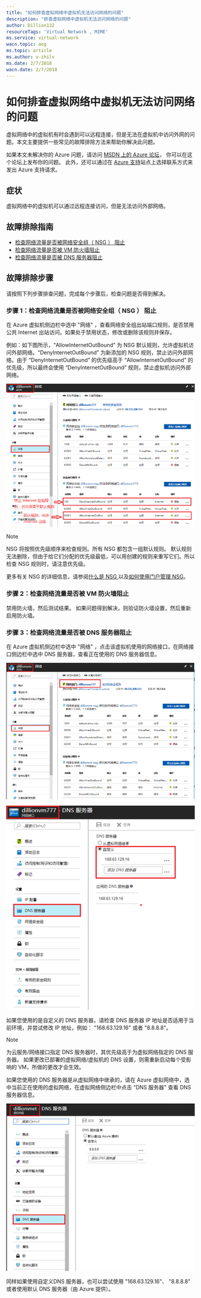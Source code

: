 ```yaml
---
title: "如何排查虚拟网络中虚拟机无法访问网络的问题"
description: "排查虚拟网络中虚拟机无法访问网络的问题"
author: Dillion132
resourceTags: 'Virtual Network , MIME'
ms.service: virtual-network
wacn.topic: aog
ms.topic: article
ms.author: v-zhilv
ms.date: 2/7/2018
wacn.date: 2/7/2018
---
```


# 如何排查虚拟网络中虚拟机无法访问网络的问题

虚拟网络中的虚拟机有时会遇到可以远程连接，但是无法在虚拟机中访问外网的问题。本文主要提供一些常见的故障排除方法来帮助你解决此问题。

如果本文未解决你的 Azure 问题，请访问 [MSDN 上的 Azure 论坛](https://social.msdn.microsoft.com/Forums/home?forum=windowsazurezhchs)， 你可以在这个论坛上发布你的问题。 此外，还可以通过在 [Azure 支持](https://www.azure.cn/support/contact/)站点上选择联系方式来发出 Azure 支持请求。

## 症状

虚拟网络中的虚拟机可以通过远程连接访问，但是无法访问外部网络。

## 故障排除指南

* [检查网络流量是否被网络安全组（ NSG ） 阻止](#checknsg)
* [检查网络流量是否被 VM 防火墙阻止](#checkfirewall)
* [检查网络流量是否被 DNS 服务器阻止](#checkdns)

## 故障排除步骤

请按照下列步骤排查问题，完成每个步骤后，检查问题是否得到解决。

### <a id="checknsg"></a> 步骤 1：检查网络流量是否被网络安全组（ NSG ） 阻止

在 Azure 虚拟机侧边栏中选中 "网络" ，查看网络安全组出站端口规则，是否禁用公共 Internet 出站访问。如果处于禁用状态，修改或删除该规则并保存。

例如：如下图所示，“AllowInternetOutBound” 为 NSG 默认规则，允许虚拟机访问外部网络。“DenyInternetOutBound” 为新添加的 NSG 规则，禁止访问外部网络。由于 “DenyInternetOutBound” 的优先级高于 “AllowInternetOutBound” 的优先级，所以最终会使用 “DenyInternetOutBound” 规则，禁止虚拟机访问外部网络。

![](./media/aog-virtual-network-vm-cannot-access-internet/vm-nsg.PNG)

> [!Note]
> NSG 将按照优先级顺序来检查规则。所有 NSG 都包含一组默认规则。 默认规则无法删除，但由于给它们分配的优先级最低，可以用创建的规则来重写它们。所以检查 NSG 规则时，请注意优先级。

更多有关 NSG 的详细信息，请参阅[什么是 NSG ](https://docs.azure.cn/virtual-network/virtual-networks-nsg)以及[如何使用门户管理 NSG](https://docs.azure.cn/virtual-network/virtual-networks-create-nsg-arm-pportal)。

### <a id="checkfirewall"></a> 步骤 2：检查网络流量是否被 VM 防火墙阻止

禁用防火墙，然后测试结果。 如果问题得到解决，则验证防火墙设置，然后重新启用防火墙。

### <a id="checkdns"></a> 步骤 3：检查网络流量是否被 DNS 服务器阻止

在 Azure 虚拟机侧边栏中选中 "网络" ，点击该虚拟机使用的网络接口，在网络接口侧边栏中选中 DNS 服务器，查看正在使用的 DNS 服务器信息。

![](./media/aog-virtual-network-vm-cannot-access-internet/vm-net.PNG)

![](./media/aog-virtual-network-vm-cannot-access-internet/nic-dns.PNG)

如果您使用的是自定义的 DNS 服务器，请检查 DNS 服务器 IP 地址是否适用于当前环境，并尝试修改 IP 地址，例如： "168.63.129.16" 或者 "8.8.8.8"。

> [!Note]
> 为云服务/网络接口指定 DNS 服务器时，其优先级高于为虚拟网络指定的 DNS 服务器。
> 如果更改已部署的虚拟网络/虚拟机的 DNS 设置，则需重新启动每个受影响的 VM，所做的更改才会生效。

如果您使用的 DNS 服务器是从虚拟网络中继承的，请在 Azure 虚拟网络中，选中当前正在使用的虚拟网络，在虚拟网络侧边栏中点击 "DNS 服务器" 查看 DNS 服务器信息。

![](./media/aog-virtual-network-vm-cannot-access-internet/vnet-dns.PNG)

同样如果使用自定义DNS 服务器，也可以尝试使用 "168.63.129.16"、 "8.8.8.8" 或者使用默认 DNS 服务器（由 Azure 提供）。